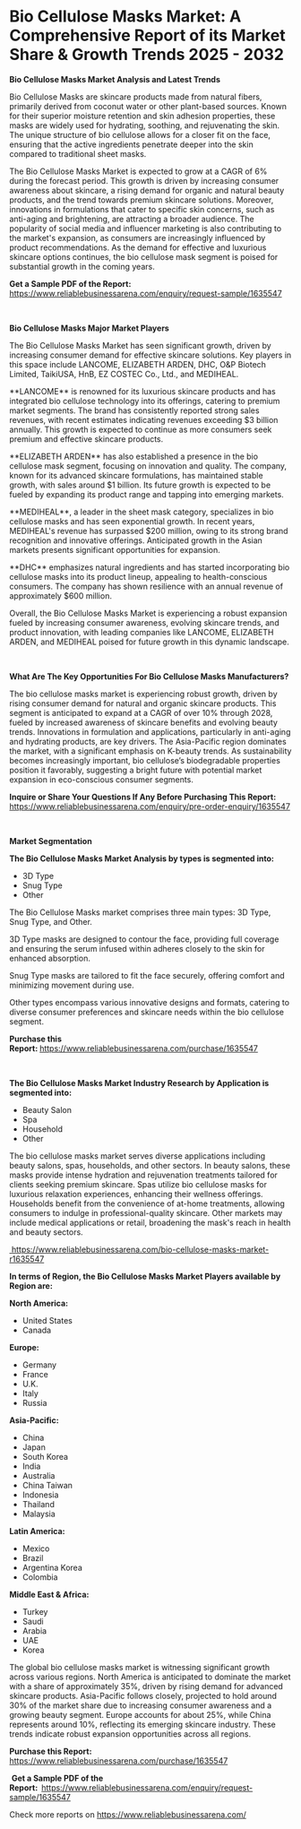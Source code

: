 <p><h1>Bio Cellulose Masks Market: A Comprehensive Report of its Market Share & Growth Trends 2025 - 2032</h1></p><p><strong>Bio Cellulose Masks Market Analysis and Latest Trends</strong></p>
<p><p>Bio Cellulose Masks are skincare products made from natural fibers, primarily derived from coconut water or other plant-based sources. Known for their superior moisture retention and skin adhesion properties, these masks are widely used for hydrating, soothing, and rejuvenating the skin. The unique structure of bio cellulose allows for a closer fit on the face, ensuring that the active ingredients penetrate deeper into the skin compared to traditional sheet masks.</p><p>The Bio Cellulose Masks Market is expected to grow at a CAGR of 6% during the forecast period. This growth is driven by increasing consumer awareness about skincare, a rising demand for organic and natural beauty products, and the trend towards premium skincare solutions. Moreover, innovations in formulations that cater to specific skin concerns, such as anti-aging and brightening, are attracting a broader audience. The popularity of social media and influencer marketing is also contributing to the market's expansion, as consumers are increasingly influenced by product recommendations. As the demand for effective and luxurious skincare options continues, the bio cellulose mask segment is poised for substantial growth in the coming years.</p></p>
<p><strong>Get a Sample PDF of the Report:&nbsp;</strong> <a href="https://www.reliablebusinessarena.com/enquiry/request-sample/1635547?utm_campaign=1841&utm_medium=2&utm_source=Github&utm_content=ia&utm_term=23032025&utm_id=bio-cellulose-masks">https://www.reliablebusinessarena.com/enquiry/request-sample/1635547</a></p>
<p>&nbsp;</p>
<p><strong>Bio Cellulose Masks Major Market Players</strong></p>
<p><p>The Bio Cellulose Masks Market has seen significant growth, driven by increasing consumer demand for effective skincare solutions. Key players in this space include LANCOME, ELIZABETH ARDEN, DHC, O&P Biotech Limited, TaikiUSA, HnB, EZ COSTEC Co., Ltd., and MEDIHEAL.</p><p>**LANCOME** is renowned for its luxurious skincare products and has integrated bio cellulose technology into its offerings, catering to premium market segments. The brand has consistently reported strong sales revenues, with recent estimates indicating revenues exceeding $3 billion annually. This growth is expected to continue as more consumers seek premium and effective skincare products.</p><p>**ELIZABETH ARDEN** has also established a presence in the bio cellulose mask segment, focusing on innovation and quality. The company, known for its advanced skincare formulations, has maintained stable growth, with sales around $1 billion. Its future growth is expected to be fueled by expanding its product range and tapping into emerging markets.</p><p>**MEDIHEAL**, a leader in the sheet mask category, specializes in bio cellulose masks and has seen exponential growth. In recent years, MEDIHEAL's revenue has surpassed $200 million, owing to its strong brand recognition and innovative offerings. Anticipated growth in the Asian markets presents significant opportunities for expansion.</p><p>**DHC** emphasizes natural ingredients and has started incorporating bio cellulose masks into its product lineup, appealing to health-conscious consumers. The company has shown resilience with an annual revenue of approximately $600 million.</p><p>Overall, the Bio Cellulose Masks Market is experiencing a robust expansion fueled by increasing consumer awareness, evolving skincare trends, and product innovation, with leading companies like LANCOME, ELIZABETH ARDEN, and MEDIHEAL poised for future growth in this dynamic landscape.</p></p>
<p>&nbsp;</p>
<p><strong>What Are The Key Opportunities For Bio Cellulose Masks Manufacturers?</strong></p>
<p><p>The bio cellulose masks market is experiencing robust growth, driven by rising consumer demand for natural and organic skincare products. This segment is anticipated to expand at a CAGR of over 10% through 2028, fueled by increased awareness of skincare benefits and evolving beauty trends. Innovations in formulation and applications, particularly in anti-aging and hydrating products, are key drivers. The Asia-Pacific region dominates the market, with a significant emphasis on K-beauty trends. As sustainability becomes increasingly important, bio cellulose’s biodegradable properties position it favorably, suggesting a bright future with potential market expansion in eco-conscious consumer segments.</p></p>
<p><strong>Inquire or Share Your Questions If Any Before Purchasing This Report:</strong> <a href="https://www.reliablebusinessarena.com/enquiry/pre-order-enquiry/1635547?utm_campaign=1841&utm_medium=2&utm_source=Github&utm_content=ia&utm_term=23032025&utm_id=bio-cellulose-masks">https://www.reliablebusinessarena.com/enquiry/pre-order-enquiry/1635547</a></p>
<p>&nbsp;</p>
<p><strong>Market Segmentation</strong></p>
<p><strong>The Bio Cellulose Masks Market Analysis by types is segmented into:</strong></p>
<p><ul><li>3D Type</li><li>Snug Type</li><li>Other</li></ul></p>
<p><p>The Bio Cellulose Masks market comprises three main types: 3D Type, Snug Type, and Other. </p><p>3D Type masks are designed to contour the face, providing full coverage and ensuring the serum infused within adheres closely to the skin for enhanced absorption. </p><p>Snug Type masks are tailored to fit the face securely, offering comfort and minimizing movement during use. </p><p>Other types encompass various innovative designs and formats, catering to diverse consumer preferences and skincare needs within the bio cellulose segment.</p></p>
<p><strong>Purchase this Report:&nbsp;</strong><a href="https://www.reliablebusinessarena.com/purchase/1635547?utm_campaign=1841&utm_medium=2&utm_source=Github&utm_content=ia&utm_term=23032025&utm_id=bio-cellulose-masks">https://www.reliablebusinessarena.com/purchase/1635547</a></p>
<p>&nbsp;</p>
<p><strong>The Bio Cellulose Masks Market Industry Research by Application is segmented into:</strong></p>
<p><ul><li>Beauty Salon</li><li>Spa</li><li>Household</li><li>Other</li></ul></p>
<p><p>The bio cellulose masks market serves diverse applications including beauty salons, spas, households, and other sectors. In beauty salons, these masks provide intense hydration and rejuvenation treatments tailored for clients seeking premium skincare. Spas utilize bio cellulose masks for luxurious relaxation experiences, enhancing their wellness offerings. Households benefit from the convenience of at-home treatments, allowing consumers to indulge in professional-quality skincare. Other markets may include medical applications or retail, broadening the mask's reach in health and beauty sectors.</p></p>
<p><a href="https://www.reliablebusinessarena.com/bio-cellulose-masks-market-r1635547?utm_campaign=1841&utm_medium=2&utm_source=Github&utm_content=ia&utm_term=23032025&utm_id=bio-cellulose-masks">&nbsp;https://www.reliablebusinessarena.com/bio-cellulose-masks-market-r1635547</a></p>
<p><strong>In terms of Region, the Bio Cellulose Masks Market Players available by Region are:</strong></p>
<p>
    <p> <strong> North America: </strong>
        <ul>
            <li>United States</li>
            <li>Canada</li>
        </ul>
        </p> 
    <p> <strong> Europe: </strong>
        <ul>
            <li>Germany</li>
            <li>France</li>
            <li>U.K.</li>
            <li>Italy</li>
            <li>Russia</li>
        </ul>
        </p> 
    <p> <strong> Asia-Pacific: </strong>
        <ul>
            <li>China</li>
            <li>Japan</li>
            <li>South Korea</li>
            <li>India</li>
            <li>Australia</li>
            <li>China Taiwan</li>
            <li>Indonesia</li>
            <li>Thailand</li>
            <li>Malaysia</li>
        </ul>
        </p> 
    <p> <strong> Latin America: </strong>
        <ul>
            <li>Mexico</li>
            <li>Brazil</li>
            <li>Argentina Korea</li>
            <li>Colombia</li>
        </ul>
        </p> 
    <p> <strong> Middle East & Africa: </strong>
        <ul>
            <li>Turkey</li>
            <li>Saudi</li>
            <li>Arabia</li>
            <li>UAE</li>
            <li>Korea</li>
        </ul>
    </p>
    </p>
<p><p>The global bio cellulose masks market is witnessing significant growth across various regions. North America is anticipated to dominate the market with a share of approximately 35%, driven by rising demand for advanced skincare products. Asia-Pacific follows closely, projected to hold around 30% of the market share due to increasing consumer awareness and a growing beauty segment. Europe accounts for about 25%, while China represents around 10%, reflecting its emerging skincare industry. These trends indicate robust expansion opportunities across all regions.</p></p>
<p><strong>Purchase this Report: </strong><a href="https://www.reliablebusinessarena.com/purchase/1635547?utm_campaign=1841&utm_medium=2&utm_source=Github&utm_content=ia&utm_term=23032025&utm_id=bio-cellulose-masks">https://www.reliablebusinessarena.com/purchase/1635547</a></p>
<p>&nbsp;<strong>Get a Sample PDF of the Report:&nbsp;&nbsp;</strong><a href="https://www.reliablebusinessarena.com/enquiry/request-sample/1635547?utm_campaign=1841&utm_medium=2&utm_source=Github&utm_content=ia&utm_term=23032025&utm_id=bio-cellulose-masks">https://www.reliablebusinessarena.com/enquiry/request-sample/1635547</a></p>
<p><strong></strong></p>
<p>Check more reports on <a href="https://www.reliablebusinessarena.com/?utm_campaign=1841&utm_medium=2&utm_source=Github&utm_content=ia&utm_term=23032025&utm_id=bio-cellulose-masks">https://www.reliablebusinessarena.com/</a></p>